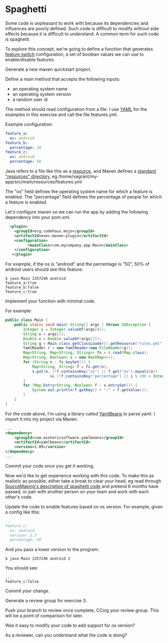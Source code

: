 # Spaghetti

Some code is unpleasant to work with because its dependencies and influences are poorly defined. Such code is difficult to modify without side effects because it is difficult to understand. A common term for such code is spaghetti.

To explore this concept, we're going to define a function that generates [feature switch](http://martinfowler.com/bliki/FeatureToggle.html) configuration, a set of boolean values we can use to enable/disable features.

Generate a new maven quickstart project.

Define a main method that accepts the following inputs:
* an operating system name
* an operating system version
* a random user id

The method should read configuration from a file. I use [YAML](http://yaml.org/) for the examples in this exercise and call the file features.yml.

Example configuration:

```yaml
feature_a:
  os: android
feature_b:
  percentage: 10
feature_c:
  os: android
  percentage: 50
```

Java refers to a file like this as a [resource](http://docs.oracle.com/javase/tutorial/deployment/webstart/retrievingResources.html), and Maven defines a [standard "resources" directory](http://maven.apache.org/guides/getting-started/index.html#How_do_I_add_resources_to_my_JAR), eg /home/vagrant/my-app/src/main/resources/features.yml

The "os" field defines the operating system name for which a feature is enabled. The "percentage" field defines the percentage of people for which a feature is enabled.

Let's configure maven so we can run the app by adding the following dependency into your pom.xml. 

```xml
  <plugin>
    <groupId>org.codehaus.mojo</groupId>
    <artifactId>exec-maven-plugin</artifactId>
    <configuration>
          <mainClass>com.mycompany.app.Main</mainClass>
    </configuration>
   </plugin>

```


For example, if the os is "android" and the percentage is "50", 50% of android users should see this feature:

```nohighlight
$ java Main 1357246 android
feature_a:true
feature_b:false
feature_c:true
```

Implement your function with minimal code.

For example:

```java
public class Main {
    public static void main( String[] args ) throws IOException {
        Integer i = Integer.valueOf(args[0]);
        String o = args[1];
        Double v = Double.valueOf(args[2]);
        String g = Main.class.getClassLoader().getResource("rules.yml").getFile();
        YamlReader r = new YamlReader(new FileReader(g));
        Map<String, Map<String, String>> fs = r.read(Map.class);
        Map<String, Boolean> s = new HashMap<>();
        for (String n : fs.keySet()) {
            Map<String, String> f = fs.get(n);
            s.put(n, (!f.containsKey("os") || f.get("os").equals(o))
                    && (!f.containsKey("percentage") || i % 100 < Integer.valueOf(f.get("percentage"))));
        }
        for (Map.Entry<String, Boolean> f : s.entrySet()) {
            System.out.println(f.getKey() + ":" + f.getValue());
        }
    }
}
```

For the code above, I'm using a library called [YamlBeans](https://github.com/EsotericSoftware/yamlbeans) to parse yaml. I import it into my project via Maven:
    
```xml
...
<dependency>
    <groupId>com.esotericsoftware.yamlbeans</groupId>
    <artifactId>yamlbeans</artifactId>
    <version>1.09</version>
</dependency>
...
```
    
Commit your code once you get it working.

Now we'd like to get experience working with this code. To make this as realistic as possible, either take a break to clear your head, eg read through [SourceMaking's description of spaghetti code](http://sourcemaking.com/antipatterns/spaghetti-code) and pretend 6 months have passed, or pair with another person on your team and work with each other's code.

Update the code to enable features based on os version. For example, given a config like this:
    
```yaml
...
feature_c:
  os: android
  version: 2.3
  percentage: 50
```

And you pass a lower version to the program:

```nohighlight
$ java Main 1357246 android 2
```

You should see:

```nohighlight
...
feature_c:false
```

Commit your change.

Generate a review group for exercise 3.

Push your branch to review once complete, CCing your review group. This will be a point of comparison for later.

Was it easy to modify your code to add support for os version?

As a reviewer, can you understand what the code is doing?
